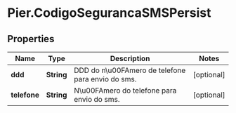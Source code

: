 # Pier.CodigoSegurancaSMSPersist

## Properties
Name | Type | Description | Notes
------------ | ------------- | ------------- | -------------
**ddd** | **String** | DDD do n\u00FAmero de telefone para envio do sms. | [optional] 
**telefone** | **String** | N\u00FAmero do telefone para envio do sms. | [optional] 


